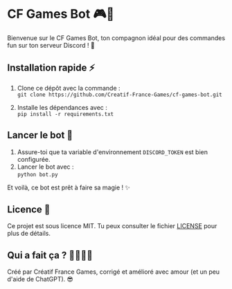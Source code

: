 # CF Games Bot 🎮🤖

Bienvenue sur le CF Games Bot, ton compagnon idéal pour des commandes fun sur ton serveur Discord ! 🚀

## Installation rapide ⚡

1. Clone ce dépôt avec la commande :  
   `git clone https://github.com/Creatif-France-Games/cf-games-bot.git`
   
2. Installe les dépendances avec :  
   `pip install -r requirements.txt`

## Lancer le bot 🚀

1. Assure-toi que ta variable d'environnement `DISCORD_TOKEN` est bien configurée.  
2. Lancer le bot avec :  
   `python bot.py`

Et voilà, ce bot est prêt à faire sa magie ! ✨

## Licence 📜

Ce projet est sous licence MIT. Tu peux consulter le fichier [LICENSE](LICENSE) pour plus de détails.

## Qui a fait ça ? 👨‍💻👩‍💻

Créé par Créatif France Games, corrigé et amélioré avec amour (et un peu d'aide de ChatGPT). 😎
